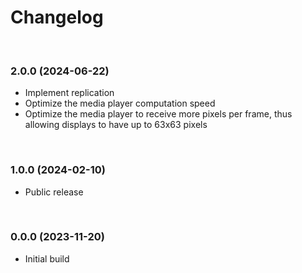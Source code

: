 # Changelog

<br>

### 2.0.0 (2024-06-22)

* Implement replication
* Optimize the media player computation speed
* Optimize the media player to receive more pixels per frame, thus allowing displays to have up to 63x63 pixels

<br>

### 1.0.0 (2024-02-10)

* Public release

<br>

### 0.0.0 (2023-11-20)

* Initial build